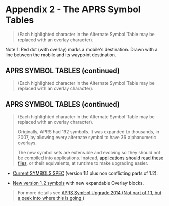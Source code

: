 # Appendix 2 - The APRS Symbol Tables

> (Each highlighted character in the Alternate Symbol Table may be replaced with an overlay character).

Note 1: Red dot (with overlay) marks a mobile's destination. Drawn with a line between the mobile and its waypoint destination.

## APRS SYMBOL TABLES (continued)

> (Each highlighted character in the Alternate Symbol Table may be replaced with an overlay character).

## APRS SYMBOL TABLES (continued)

> (Each highlighted character in the Alternate Symbol Table may be replaced with an overlay character).
>
> Originally, APRS had 192 symbols. It was expanded to thousands, in 2007, by allowing every alternate symbol to have 36 alphanumeric overlays.
>
> The new symbol sets are extensible and evolving so they should not be compiled into applications. Instead, [applications should read these files](http://www.aprs.org/symbols/symbols-background.txt), or their equivalents, at runtime to make upgrading easier.

- [Current SYMBOLS SPEC](http://www.aprs.org/symbols/symbolsX.txt) (version 1.1 plus non conflicting parts of 1.2).

- [New version 1.2 symbols](http://www.aprs.org/symbols/symbols-new.txt) with new expandable Overlay blocks.

> For more details see [APRS Symbol Upgrade 2014 (Not part of 1.1, but a peek into where this is going.)](http://www.aprs.org/symbols.html)

